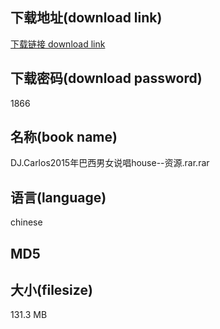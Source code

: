 ## 下载地址(download link)
[下载链接 download link](https://voluble-croquembouche-d321dc.netlify.app/?s=DJ.Carlos2015%E5%B9%B4%E5%B7%B4%E8%A5%BF%E7%94%B7%E5%A5%B3%E8%AF%B4%E5%94%B1house--%E8%B5%84%E6%BA%90.rar)

## 下载密码(download password)
1866

## 名称(book name)
DJ.Carlos2015年巴西男女说唱house--资源.rar.rar

## 语言(language)
chinese

## MD5


## 大小(filesize)
131.3 MB
